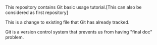 This repository contains Git basic usage tutorial.[This can also be considered as first repository]

This is a change to existing file that Git has already tracked.

Git is a version control system that prevents us from having "final doc" problem.

